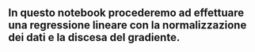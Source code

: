 ## In questo notebook procederemo ad effettuare una regressione lineare con la normalizzazione dei dati e la discesa del gradiente.